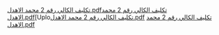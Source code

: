 [تكليف الكالي رقم 2  محمد الاهدل.pdf](https://github.com/user-attachments/files/17051643/2.pdf)[تكليف الكالي رقم 2  محمد الاهدل.pdf](https://github.com/user-attachments/files/17051643/2.pdf)[Uplo[تكليف الكالي رقم 2  محمد الاهدل.pdf](https://github.com/user-attachments/files/17051650/2.pdf)
[تكليف الكالي رقم 2  محمد الاهدل.pdf](https://github.com/user-attachments/files/17051650/2.pdf)
